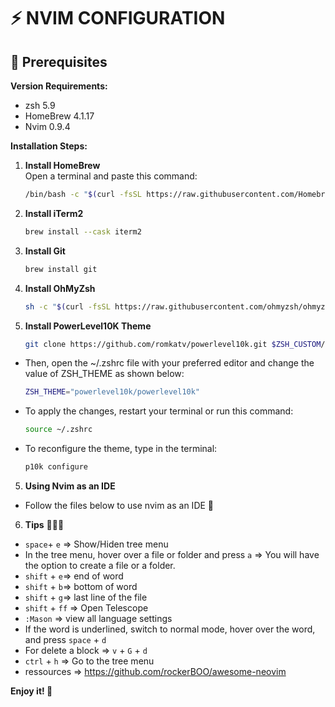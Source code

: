 # ⚡️ NVIM CONFIGURATION 

## 🚨 Prerequisites 

**Version Requirements:**
- zsh 5.9
- HomeBrew 4.1.17
- Nvim 0.9.4

**Installation Steps:**

1. **Install HomeBrew**  
   Open a terminal and paste this command:  
   ```bash
   /bin/bash -c "$(curl -fsSL https://raw.githubusercontent.com/Homebrew/install/HEAD/install.sh)"

2. **Install iTerm2**
   ```bash
   brew install --cask iterm2

3. **Install Git**
   ```bash
   brew install git

4. **Install OhMyZsh**
   ```bash
   sh -c "$(curl -fsSL https://raw.githubusercontent.com/ohmyzsh/ohmyzsh/master/tools/install.sh)"

5. **Install PowerLevel10K Theme**
   ```bash
   git clone https://github.com/romkatv/powerlevel10k.git $ZSH_CUSTOM/themes/powerlevel10k
- Then, open the ~/.zshrc file with your preferred editor and change the value of ZSH_THEME as shown below:
  ```bash
  ZSH_THEME="powerlevel10k/powerlevel10k"
- To apply the changes, restart your terminal or run this command:
  ```bash
  source ~/.zshrc
- To reconfigure the theme, type in the terminal:
  ```bash
  p10k configure

5. **Using Nvim as an IDE**  

- Follow the files below to use nvim as an IDE 🚀

6. **Tips** 🦸🏻‍♀️

- `space`+ `e` => Show/Hiden tree menu
- In the tree menu, hover over a file or folder and press `a` => You will have the option to create a file or a folder.
- `shift` + `e`=> end of word
- `shift` + `b`=> bottom of word
- `shift` + `g`=> last line of the file
- `shift` + `ff` => Open Telescope
- `:Mason` => view all language settings
- If the word is underlined, switch to normal mode, hover over the word, and press `space` + `d` 
- For delete a block => `v` + `G` + `d`
- `ctrl` + `h` => Go to the tree menu
- ressources => https://github.com/rockerBOO/awesome-neovim




**Enjoy it! 🌈**
